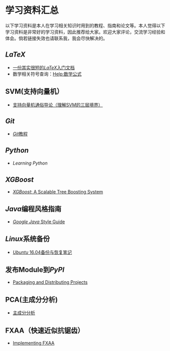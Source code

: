 # 学习资料汇总
以下学习资料是本人在学习相关知识时用到的教程、指南和论文等。本人觉得以下学习资料是非常好的学习资料，因此推荐给大家。欢迎大家评论，交流学习经验和体会。倘若链接失效也请联系我，我会尽快解决的。

## *LaTeX*
* [一份其实很短的*LaTeX*入门文档 ](https://liam0205.me/2014/09/08/latex-introduction/)
* 数学相关符号查询：[Help:数学公式](https://zh.wikipedia.org/wiki/Help:%E6%95%B0%E5%AD%A6%E5%85%AC%E5%BC%8F)

## SVM(支持向量机）
* [支持向量机通俗导论（理解SVM的三层境界）](http://blog.csdn.net/v_july_v/article/details/7624837)

## *Git*
* [*Git*教程](https://www.liaoxuefeng.com/wiki/0013739516305929606dd18361248578c67b8067c8c017b000)

## *Python*
* _Learning Python_　<br>

## *XGBoost*
* [*XGBoost*: A Scalable Tree Boosting System](http://delivery.acm.org/10.1145/2940000/2939785/p785-chen.pdf?ip=222.194.64.19&id=2939785&acc=CHORUS&key=BF85BBA5741FDC6E%2EBA9BBD89F2E1EC6A%2E4D4702B0C3E38B35%2E6D218144511F3437&CFID=817200541&CFTOKEN=15015850&__acm__=1507450189_8009d3693e3b0d0bec12047f632925c8)

## *Java*编程风格指南
* [*Google* *Java* Style Guide](https://google.github.io/styleguide/javaguide.html)

## *Linux*系统备份
* [*Ubuntu* 16.04备份与恢复笔记](http://blog.chriscabin.com/os/linux/ubuntu/1016.html)

## 发布Module到*PyPI*
* [Packaging and Distributing Projects](https://packaging.python.org/tutorials/distributing-packages/#choosing-a-versioning-scheme)

## PCA(主成分分析)
* [主成分分析](http://ufldl.stanford.edu/wiki/index.php/%E4%B8%BB%E6%88%90%E5%88%86%E5%88%86%E6%9E%90)

## FXAA（快速近似抗锯齿）
* [Implementing FXAA](http://blog.simonrodriguez.fr/articles/30-07-2016_implementing_fxaa.html)
